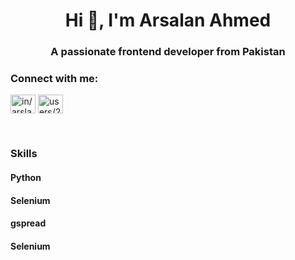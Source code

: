 <h1 align="center">Hi 👋, I'm Arsalan Ahmed</h1>
<h3 align="center">A passionate frontend developer from Pakistan</h3>

<h3 align="left">Connect with me:</h3>
<p align="left">
<a href="https://linkedin.com/in/in/arslankhoso/" target="blank"><img align="center" src="https://raw.githubusercontent.com/rahuldkjain/github-profile-readme-generator/master/src/images/icons/Social/linked-in-alt.svg" alt="in/arslankhoso/" height="30" width="40" /></a>
<a href="https://stackoverflow.com/users/users/21616390/arsalan-ahmed" target="blank"><img align="center" src="https://raw.githubusercontent.com/rahuldkjain/github-profile-readme-generator/master/src/images/icons/Social/stack-overflow.svg" alt="users/21616390/arsalan-ahmed" height="30" width="40" /></a>
</p>

<br/>
<h3 align="left">Skills</h3>
<h4>Python</h4>
<h4>Selenium</h4>
<h4>gspread</h4>
<h4>Selenium</h4>
